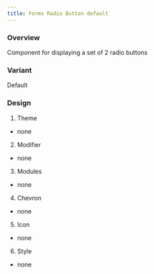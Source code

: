 ```yaml
---
title: Forms Radio Button default
---
```

### Overview
Component for displaying a set of 2 radio buttons
### Variant
Default
### Design
1. Theme
 * none
2. Modifier
 * none
3. Modules
 * none
4. Chevron
 * none
5. Icon
 * none
6. Style
 * none 
 
